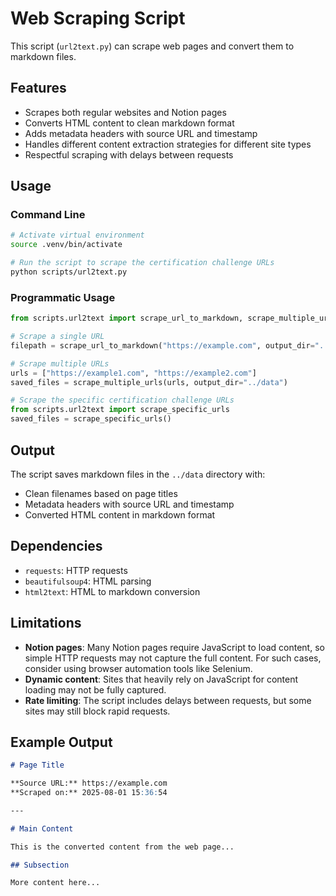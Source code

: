 # Web Scraping Script

This script (`url2text.py`) can scrape web pages and convert them to markdown files.

## Features

- Scrapes both regular websites and Notion pages
- Converts HTML content to clean markdown format
- Adds metadata headers with source URL and timestamp
- Handles different content extraction strategies for different site types
- Respectful scraping with delays between requests

## Usage

### Command Line

```bash
# Activate virtual environment
source .venv/bin/activate

# Run the script to scrape the certification challenge URLs
python scripts/url2text.py
```

### Programmatic Usage

```python
from scripts.url2text import scrape_url_to_markdown, scrape_multiple_urls

# Scrape a single URL
filepath = scrape_url_to_markdown("https://example.com", output_dir="../data")

# Scrape multiple URLs
urls = ["https://example1.com", "https://example2.com"]
saved_files = scrape_multiple_urls(urls, output_dir="../data")

# Scrape the specific certification challenge URLs
from scripts.url2text import scrape_specific_urls
saved_files = scrape_specific_urls()
```

## Output

The script saves markdown files in the `../data` directory with:
- Clean filenames based on page titles
- Metadata headers with source URL and timestamp
- Converted HTML content in markdown format

## Dependencies

- `requests`: HTTP requests
- `beautifulsoup4`: HTML parsing
- `html2text`: HTML to markdown conversion

## Limitations

- **Notion pages**: Many Notion pages require JavaScript to load content, so simple HTTP requests may not capture the full content. For such cases, consider using browser automation tools like Selenium.
- **Dynamic content**: Sites that heavily rely on JavaScript for content loading may not be fully captured.
- **Rate limiting**: The script includes delays between requests, but some sites may still block rapid requests.

## Example Output

```markdown
# Page Title

**Source URL:** https://example.com
**Scraped on:** 2025-08-01 15:36:54

---

# Main Content

This is the converted content from the web page...

## Subsection

More content here...
``` 
